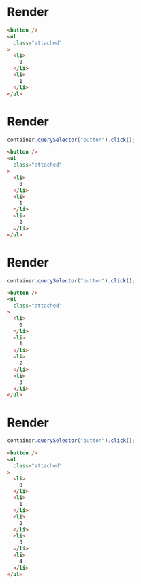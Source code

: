 # Render
```html
<button />
<ul
  class="attached"
>
  <li>
    0
  </li>
  <li>
    1
  </li>
</ul>
```


# Render
```js
container.querySelector("button").click();
```
```html
<button />
<ul
  class="attached"
>
  <li>
    0
  </li>
  <li>
    1
  </li>
  <li>
    2
  </li>
</ul>
```


# Render
```js
container.querySelector("button").click();
```
```html
<button />
<ul
  class="attached"
>
  <li>
    0
  </li>
  <li>
    1
  </li>
  <li>
    2
  </li>
  <li>
    3
  </li>
</ul>
```


# Render
```js
container.querySelector("button").click();
```
```html
<button />
<ul
  class="attached"
>
  <li>
    0
  </li>
  <li>
    1
  </li>
  <li>
    2
  </li>
  <li>
    3
  </li>
  <li>
    4
  </li>
</ul>
```
